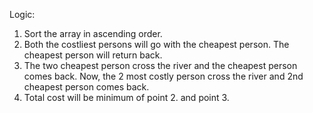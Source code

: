 Logic: 
1. Sort the array in ascending order.
2. Both the costliest persons will go with the cheapest person. The cheapest person will return back.
3. The two cheapest person cross the river and the cheapest person comes back. Now, the 2 most costly person cross the river and 2nd cheapest person comes back.
4. Total cost will be minimum of point 2. and point 3.